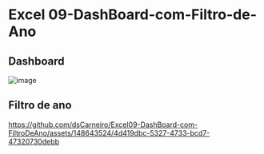 # Excel 09-DashBoard-com-Filtro-de-Ano

## Dashboard
![image](https://github.com/dsCarneiro/Excel09-DashBoard-com-PowerQuery/assets/148643524/3a6eb1e1-d7bb-4edf-8c89-3f7cb129564f)

## Filtro de ano
https://github.com/dsCarneiro/Excel09-DashBoard-com-FiltroDeAno/assets/148643524/4d419dbc-5327-4733-bcd7-47320730debb

